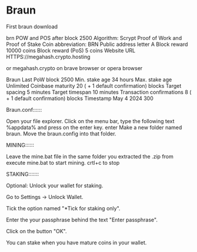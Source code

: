 # Braun
First braun download

brn POW and POS after block 2500
Algorithm: Scrypt Proof of Work and Proof of Stake
Coin abbreviation: BRN
Public address letter A
Block reward 10000 coins
Block reward (PoS) 5 coins
Website URL HTTPS://megahash.crypto.hosting

or megahash.crypto on brave browser or opera browser

Braun
Last PoW block 2500
Min. stake age 34 hours
Max. stake age Unlimited
Coinbase maturity 20 ( + 1 default confirmation) blocks
Target spacing 5 minutes
Target timespan 10 minutes
Transaction confirmations 8 ( + 1 default confirmation) blocks
Timestamp May 4 2024 300


Braun.conf::::::

Open your file explorer.
Click on the menu bar, type the following text %appdata% and press on the enter key. enter
Make a new folder named braun. Move the braun.config into that folder.

MINING::::::

Leave the mine.bat file in the same folder you extracted the .zip from
execute mine.bat to start mining. crtl+c to stop


STAKING:::::::

Optional: Unlock your wallet for staking.

Go to Settings -> Unlock Wallet.

Tick the option named "*Tick for staking only".

Enter the your passphrase behind the text "Enter passphrase".

Click on the button "OK".

You can stake when you have mature coins in your wallet.



